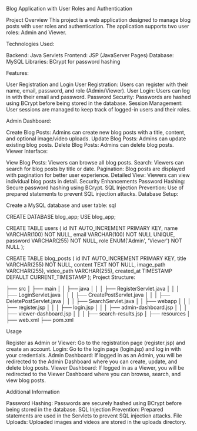 Blog Application with User Roles and Authentication

Project Overview
This project is a web application designed to manage blog posts with user roles and authentication. The application supports two user roles: Admin and Viewer.

Technologies Used:

Backend: Java Servlets
Frontend: JSP (JavaServer Pages)
Database: MySQL
Libraries: BCrypt for password hashing

Features:

User Registration and Login
User Registration: Users can register with their name, email, password, and role (Admin/Viewer).
User Login: Users can log in with their email and password.
Password Security: Passwords are hashed using BCrypt before being stored in the database.
Session Management: User sessions are managed to keep track of logged-in users and their roles.

Admin Dashboard:

Create Blog Posts: Admins can create new blog posts with a title, content, and optional image/video uploads.
Update Blog Posts: Admins can update existing blog posts.
Delete Blog Posts: Admins can delete blog posts.
Viewer Interface:

View Blog Posts: Viewers can browse all blog posts.
Search: Viewers can search for blog posts by title or date.
Pagination: Blog posts are displayed with pagination for better user experience.
Detailed View: Viewers can view individual blog posts in detail.
Security Enhancements
Password Hashing: Secure password hashing using BCrypt.
SQL Injection Prevention: Use of prepared statements to prevent SQL injection attacks.
Database Setup:

Create a MySQL database and user table:
sql

CREATE DATABASE blog_app;
USE blog_app;

CREATE TABLE users (
    id INT AUTO_INCREMENT PRIMARY KEY,
    name VARCHAR(100) NOT NULL,
    email VARCHAR(100) NOT NULL UNIQUE,
    password VARCHAR(255) NOT NULL,
    role ENUM('Admin', 'Viewer') NOT NULL
);

CREATE TABLE blog_posts (
    id INT AUTO_INCREMENT PRIMARY KEY,
    title VARCHAR(255) NOT NULL,
    content TEXT NOT NULL,
    image_path VARCHAR(255),
    video_path VARCHAR(255),
    created_at TIMESTAMP DEFAULT CURRENT_TIMESTAMP
);
Project Structure:



├── src
│   ├── main
│   │   ├── java
│   │   │   ├── RegisterServlet.java
│   │   │   ├── LoginServlet.java
│   │   │   ├── CreatePostServlet.java
│   │   │   ├── DeletePostServlet.java
│   │   │   ├── SearchServlet.java
│   │   ├── webapp
│   │   │   ├── register.jsp
│   │   │   ├── login.jsp
│   │   │   ├── admin-dashboard.jsp
│   │   │   ├── viewer-dashboard.jsp
│   │   │   ├── search-results.jsp
│   ├── resources
│   ├── web.xml
├── pom.xml



Usage

Register as Admin or Viewer: Go to the registration page (register.jsp) and create an account.
Login: Go to the login page (login.jsp) and log in with your credentials.
Admin Dashboard: If logged in as an Admin, you will be redirected to the Admin Dashboard where you can create, update, and delete blog posts.
Viewer Dashboard: If logged in as a Viewer, you will be redirected to the Viewer Dashboard where you can browse, search, and view blog posts.

Additional Information

Password Hashing: Passwords are securely hashed using BCrypt before being stored in the database.
SQL Injection Prevention: Prepared statements are used in the Servlets to prevent SQL injection attacks.
File Uploads: Uploaded images and videos are stored in the uploads directory.

